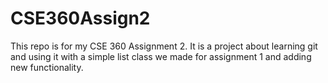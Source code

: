 # CSE360Assign2

This repo is for my CSE 360 Assignment 2. It is a project about learning git and using it with a simple list class we made for assignment 1 and adding new functionality.
